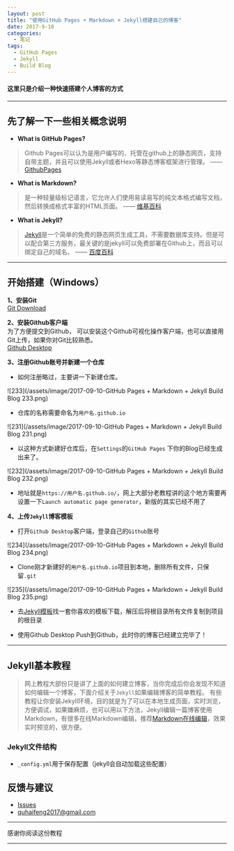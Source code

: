 ```yaml
---
layout: post
title: "使用GitHub Pages + Markdown + Jekyll搭建自己的博客"
date: 2017-9-10
categories:
  - 笔记
tags:
  - GitHub Pages
  - Jekyll
  - Build Blog
---
```


#### 这里只是介绍一种快速搭建个人博客的方式

-------------------

## 先了解一下一些相关概念说明

- **What is GitHub Pages?**
> Github Pages可以认为是用户编写的、托管在github上的静态网页，支持自带主题，并且可以使用Jekyll或者Hexo等静态博客框架进行管理。    —— [GithubPages](https://pages.github.com/)

- **What is Markdown?**
> 是一种轻量级标记语言，它允许人们使用易读易写的纯文本格式编写文档，然后转换成格式丰富的HTML页面。    —— [维基百科](https://zh.wikipedia.org/wiki/Markdown)

- **What is  Jekyll?**
> [Jekyll](https://github.com/jekyll)是一个简单的免费的静态网页生成工具，不需要数据库支持。但是可以配合第三方服务，最关键的是jekyll可以免费部署在Github上，而且可以绑定自己的域名。    —— [百度百科](https://baike.baidu.com/item/Jekyll)

-------------------

## 开始搭建（Windows）

**1、安装Git**  
[Git Download](https://git-scm.com/downloads)

 **2、安装Github客户端**  
为了方便提交到Github， 可以安装这个Github可视化操作客户端，也可以直接用Git上传，如果你对Git比较熟悉。  
[Github Desktop](https://desktop.github.com/)

**3、注册Github账号并新建一个仓库**  
- 如何注册略过，主要讲一下新建仓库。

![233](/assets/image/2017-09-10-GitHub Pages + Markdown + Jekyll Build Blog 233.png)  

- 仓库的名称需要命名为`用户名.github.io`

![231](/assets/image/2017-09-10-GitHub Pages + Markdown + Jekyll Build Blog 231.png)  

- 以这种方式新建好仓库后，在`Settings`的`GitHub Pages` 下你的Blog已经生成出来了。

![232](/assets/image/2017-09-10-GitHub Pages + Markdown + Jekyll Build Blog 232.png)  

- 地址就是`https://用户名.github.io/`，网上大部分老教程讲的这个地方需要再设置一下`Launch automatic page generator`，新版的其实已经不用了

**4、上传`Jekyll`博客模板**  
- 打开`Github Desktop`客户端，登录自己的`Github`账号

![234](/assets/image/2017-09-10-GitHub Pages + Markdown + Jekyll Build Blog 234.png)  

- Clone刚才新建好的`用户名.github.io`项目到本地，删除所有文件，只保留`.git`

![235](/assets/image/2017-09-10-GitHub Pages + Markdown + Jekyll Build Blog 235.png) 

- 去[Jekyll模板](http://jekyllthemes.org/)找一套你喜欢的模板下载，解压后将根目录所有文件复制到项目的根目录


- 使用Github Desktop Push到Github，此时你的博客已经建立完毕了！

-------------------

## Jekyll基本教程
> 网上教程大部份只是讲了上面的如何建立博客，当你完成后你会发现不知道如何编辑一个博客，下面介绍关于`Jekyll`如果编辑博客的简单教程。
有些教程让你安装Jekyll环境，目的就是为了可以在本地生成页面，实时浏览，方便调试，如果嫌麻烦，也可以用以下方法，Jekyll编辑一篇博客使用Markdown，有很多在线Markdown编辑，推荐[Markdown在线编辑](https://maxiang.io/)，效果实时预览的，很方便。

### Jekyll文件结构

- `_config.yml`用于保存配置（jekyll会自动加载这些配置）

## 反馈与建议
- [Issues](https://github.com/DesignQu/DesignQu.github.io/issues)
- <quhaifeng2017@gmail.com>

-------------------

感谢你阅读这份教程

-------------------